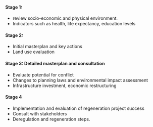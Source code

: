 #### Stage 1:
- review socio-economic and physical environment.
- Indicators such as health, life expectancy, education levels
#### Stage 2:
- Initial masterplan and key actions
- Land use evaluation
#### Stage 3: Detailed masterplan and consultation
- Evaluate potential for conflict 
- Changes to planning laws and environmental impact assessment 
- Infrastructure investment, economic restructuring 
#### Stage 4
- Implementation and evaluation of regeneration project success
- Consult with stakeholders
- Deregulation and regeneration steps.
